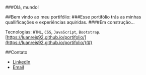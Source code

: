 ###Olá, mundo!

##Bem vindo ao meu portifólio:
###Esse portifólio trás as minhas quallificações e experiências aquiridas.
####Em construção...

   Tecnologias: `HTML`, `CSS`, `JavaScript`, `Bootstrap`.
   [https://luanreis92.github.io/portifolio/](https://luanreis92.github.io/portifolio/)(#)

##Contato
- [LinkedIn](https://www.linkedin.com/in/luanreis92/#)
- [Email](luan.vsreis@hotmail.com)


